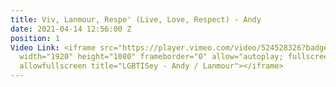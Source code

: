 ```yaml
---
title: Viv, Lanmour, Respe' (Live, Love, Respect) - Andy
date: 2021-04-14 12:56:00 Z
position: 1
Video Link: <iframe src="https://player.vimeo.com/video/524528326?badge=0&amp;autopause=0&amp;player_id=0&amp;app_id=58479"
  width="1920" height="1080" frameborder="0" allow="autoplay; fullscreen; picture-in-picture"
  allowfullscreen title="LGBTISey - Andy / Lanmour"></iframe>
---
```


